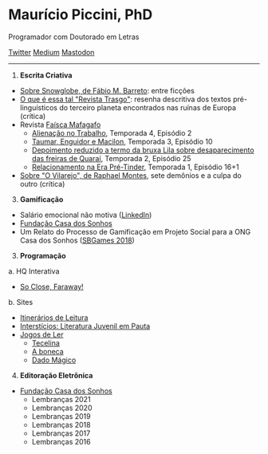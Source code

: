 # Maurício Piccini, PhD

Programador com Doutorado em Letras

[Twitter](http://twitter.com/mauriciopiccini) [Medium](https://mauriciopiccini.medium.com) [Mastodon](https://mastodon.social/@mauriciopiccini)

---

1. **Escrita Criativa**
-  [Sobre Snowglobe, de Fábio M. Barreto](https://mauriciopiccini.medium.com/sobre-snowglobe-de-f%C3%A1bio-barreto-entre-fic%C3%A7%C3%B5es-773d9cf698d5): entre ficções 
- [O que é essa tal "Revista Trasgo"](https://mauriciopiccini.medium.com/o-que-é-essa-tal-revista-trasgo-resenha-descritiva-dos-textos-pré-linguísticos-do-terceiro-planeta-5ed60a9ae223): resenha descritiva dos textos pré- linguísticos do terceiro planeta encontrados nas ruínas de Europa (crítica)
- Revista [Faísca Mafagafo](https://mafagaforevista.com.br)
  - [Alienação no Trabalho](https://mailchi.mp/mafagaforevista/faiscat4e02), Temporada 4, Episódio 2
  - [Taumar, Enguidor e Macilon](https://mailchi.mp/c834dfaf9c47/faiscat3e10), Temporada 3, Episódio 10
  - [Depoimento reduzido a termo da bruxa Lila sobre desaparecimento das freiras de Quaraí](https://mailchi.mp/f0d75c179a09/faiscat2e25), Temporada 2, Episódio 25
  - [Relacionamento na Era Pré-Tinder](https://mailchi.mp/mafagaforevista/faiscat5e16mais1), Temporada 1, Episódio 16+1
- [Sobre "O Vilarejo", de Raphael Montes](http://mauriciopiccini.medium.com/sobre-o-vilarejo-de-raphael-montes-sete-demonios-e-a-culpa-do-outro-8fad4c7f975d), sete demônios e a culpa do outro (crítica)
3. **Gamificação**
- Salário emocional não motiva ([LinkedIn](https://www.linkedin.com/pulse/salário-emocional-não-motiva-maurício-piccini/))
- [Fundação Casa dos Sonhos](http://fundacaocasadossonhos.com)
- Um Relato do Processo de Gamificação em Projeto Social para a ONG Casa dos Sonhos ([SBGames 2018](https://www.sbgames.org/sbgames2018/files/papers/EducacaoShort/188272.pdf))

3. **Programação**

a. HQ Interativa

- [So Close, Faraway!](https://augustopaim.com.br/pt/hq-reportagem-so-close-faraway/)

b. Sites

- [Itinerários de Leitura](http://itinerariosdeleitura.com.br)
- [Interstícios: Literatura Juvenil em Pauta](http://literaturajuvenilempauta)
- [Jogos de Ler](http://jogosdeler.com.br)
  - [Tecelina](http://jogosdeler.com.br/tecelina)
  - [A boneca](http://jogosdeler.com.br/aboneca)
  - [Dado Mágico](http://jogosdeler.com.br/dadomagico)

4. **Editoração Eletrônica**

- [Fundação Casa dos Sonhos](https://fundacaocasadossonhos.com)
  - Lembranças 2021
  - Lembranças 2020
  - Lembranças 2019
  - Lembranças 2018
  - Lembranças 2017
  - Lembranças 2016

